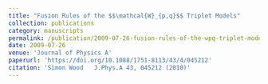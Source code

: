 ```yaml
---
title: "Fusion Rules of the $$\mathcal{W}_{p,q}$$ Triplet Models"
collection: publications
category: manuscripts
permalink: /publication/2009-07-26-fusion-rules-of-the-wpq-triplet-models
date: 2009-07-26
venue: 'Journal of Physics A'
paperurl: 'https://doi.org/10.1088/1751-8113/43/4/045212'
citation: 'Simon Wood  	J.Phys.A 43, 045212 (2010)'
---
```

